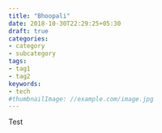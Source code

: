 ```yaml
---
title: "Bhoopali"
date: 2018-10-30T22:29:25+05:30
draft: true
categories:
- category
- subcategory
tags:
- tag1
- tag2
keywords:
- tech
#thumbnailImage: //example.com/image.jpg
---
```


<!--more-->

Test
